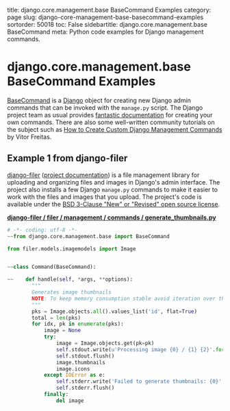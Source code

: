 title: django.core.management.base BaseCommand Examples
category: page
slug: django-core-management-base-basecommand-examples
sortorder: 50018
toc: False
sidebartitle: django.core.management.base BaseCommand
meta: Python code examples for Django management commands.


# django.core.management.base BaseCommand Examples
[BaseCommand](https://github.com/django/django/blob/master/django/core/management/base.py)
is a [Django](/django.html) object for creating new Django admin commands
that can be invoked with the `manage.py` script. The Django project team
as usual provides 
[fantastic documentation](https://docs.djangoproject.com/en/dev/howto/custom-management-commands/)
for creating your own commands. There are also some well-written community
tutorials on the subject such as
[How to Create Custom Django Management Commands](https://simpleisbetterthancomplex.com/tutorial/2018/08/27/how-to-create-custom-django-management-commands.html)
by Vitor Freitas.


## Example 1 from django-filer
[django-filer](https://github.com/divio/django-filer)
([project documentation](https://django-filer.readthedocs.io/en/latest/))
is a file management library for uploading and organizing files and 
images in Django's admin interface. The project also installs a few
Django `manage.py` commands to make it easier to work with the files
and images that you upload. The project's code is available under the 
[BSD 3-Clause "New" or "Revised" open source license](https://github.com/divio/django-filer/blob/develop/LICENSE.txt).

[**django-filer / filer / management / commands / generate_thumbnails.py**](https://github.com/divio/django-filer/blob/develop/filer/management/commands/generate_thumbnails.py)

```python
# -*- coding: utf-8 -*-
~~from django.core.management.base import BaseCommand

from filer.models.imagemodels import Image


~~class Command(BaseCommand):

~~    def handle(self, *args, **options):
        """
        Generates image thumbnails
        NOTE: To keep memory consumption stable avoid iteration over the Image queryset
        """
        pks = Image.objects.all().values_list('id', flat=True)
        total = len(pks)
        for idx, pk in enumerate(pks):
            image = None
            try:
                image = Image.objects.get(pk=pk)
                self.stdout.write(u'Processing image {0} / {1} {2}'.format(idx + 1, total, image))
                self.stdout.flush()
                image.thumbnails
                image.icons
            except IOError as e:
                self.stderr.write('Failed to generate thumbnails: {0}'.format(str(e)))
                self.stderr.flush()
            finally:
                del image
```



